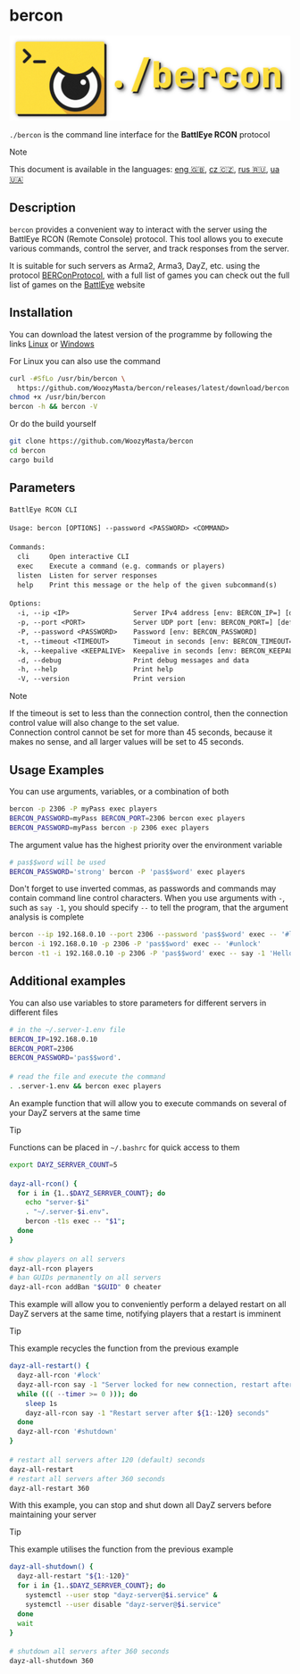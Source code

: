# bercon

![logo][]

`./bercon` is the command line interface for the **BattlEye RCON** protocol

<!-- rule: current lang, other langs sorted by alpha -->
> [!NOTE]  
> This document is available in the languages:
> [eng 🇬🇧][], [cz 🇨🇿][], [rus 🇷🇺][], [ua 🇺🇦][]

## Description

`bercon` provides a convenient way to interact with the server using the
BattlEye RCON (Remote Console) protocol.
This tool allows you to execute various commands,
control the server, and track responses from the server.

It is suitable for such servers as Arma2, Arma3, DayZ, etc. using the
protocol [BERConProtocol][], with a full list of games you can
check out the full list of games on the [BattlEye][] website

## Installation

You can download the latest version of the programme by following the links
[Linux] or [Windows]

For Linux you can also use the command

```bash
curl -#SfLo /usr/bin/bercon \
  https://github.com/WoozyMasta/bercon/releases/latest/download/bercon
chmod +x /usr/bin/bercon
bercon -h && bercon -V
```

Or do the build yourself

```bash
git clone https://github.com/WoozyMasta/bercon
cd bercon
cargo build
```

## Parameters

```txt
BattlEye RCON CLI

Usage: bercon [OPTIONS] --password <PASSWORD> <COMMAND>

Commands:
  cli     Open interactive CLI
  exec    Execute a command (e.g. commands or players)
  listen  Listen for server responses
  help    Print this message or the help of the given subcommand(s)

Options:
  -i, --ip <IP>                Server IPv4 address [env: BERCON_IP=] [default: 127.0.0.1]
  -p, --port <PORT>            Server UDP port [env: BERCON_PORT=] [default: 2305]
  -P, --password <PASSWORD>    Password [env: BERCON_PASSWORD]
  -t, --timeout <TIMEOUT>      Timeout in seconds [env: BERCON_TIMEOUT=] [default: 45]
  -k, --keepalive <KEEPALIVE>  Keepalive in seconds [env: BERCON_KEEPALIVE=] [default: 30]
  -d, --debug                  Print debug messages and data
  -h, --help                   Print help
  -V, --version                Print version
```

> [!NOTE]  
> If the timeout is set to less than the connection control,
> then the connection control value will also change to the set value.  
> Connection control cannot be set for more than 45 seconds,
> because it makes no sense, and all larger values will be set to 45 seconds.

## Usage Examples

You can use arguments, variables, or a combination of both

```bash
bercon -p 2306 -P myPass exec players
BERCON_PASSWORD=myPass BERCON_PORT=2306 bercon exec players
BERCON_PASSWORD=myPass bercon -p 2306 exec players
```

The argument value has the highest priority over the environment variable

```bash
# pas$$word will be used
BERCON_PASSWORD='strong' bercon -P 'pas$$word' exec players
```

Don't forget to use inverted commas, as passwords and commands may contain
command line control characters.
When you use arguments with `-`,
such as `say -1`, you should specify `--` to tell the program,
that the argument analysis is complete

```bash
bercon --ip 192.168.0.10 --port 2306 --password 'pas$$word' exec -- '#lock'
bercon -i 192.168.0.10 -p 2306 -P 'pas$$word' exec -- '#unlock'
bercon -t1 -i 192.168.0.10 -p 2306 -P 'pas$$word' exec -- say -1 'Hello world!'
```

## Additional examples

You can also use variables to store parameters for
different servers in different files

```bash
# in the ~/.server-1.env file
BERCON_IP=192.168.0.10
BERCON_PORT=2306
BERCON_PASSWORD='pas$$word'.

# read the file and execute the command
. .server-1.env && bercon exec players
```

An example function that will allow you to execute commands on several of your
DayZ servers at the same time

> [!TIP]  
> Functions can be placed in `~/.bashrc` for quick access to them

```bash
export DAYZ_SERRVER_COUNT=5

dayz-all-rcon() {
  for i in {1..$DAYZ_SERRVER_COUNT}; do
    echo "server-$i"
    . "~/.server-$i.env".
    bercon -t1s exec -- "$1";
  done
}

# show players on all servers
dayz-all-rcon players
# ban GUIDs permanently on all servers
dayz-all-rcon addBan "$GUID" 0 cheater
```

This example will allow you to conveniently perform a delayed restart on all
DayZ servers at the same time, notifying players that a restart is imminent

> [!TIP]  
> This example recycles the function from the previous example

```bash
dayz-all-restart() {
  dayz-all-rcon '#lock'
  dayz-all-rcon say -1 "Server locked for new connection, restart after ${1:-120} seconds"
  while ((( --timer >= 0 ))); do
    sleep 1s
    dayz-all-rcon say -1 "Restart server after ${1:-120} seconds"
  done
  dayz-all-rcon '#shutdown'
}

# restart all servers after 120 (default) seconds
dayz-all-restart
# restart all servers after 360 seconds
dayz-all-restart 360
```

With this example, you can stop and shut down all DayZ servers
before maintaining your server

> [!TIP]  
> This example utilises the function from the previous example

```bash
dayz-all-shutdown() {
  dayz-all-restart "${1:-120}"
  for i in {1..$DAYZ_SERRVER_COUNT}; do
    systemctl --user stop "dayz-server@$i.service" &
    systemctl --user disable "dayz-server@$i.service"
  done
  wait
}

# shutdown all servers after 360 seconds
dayz-all-shutdown 360
```

<!-- Links -->
[eng 🇬🇧]: README.md
[ua 🇺🇦]: docs/README.ua.md
[rus 🇷🇺]: docs/README.ru.md
[cz 🇨🇿]: docs/README.cz.md
[logo]: assets/logo.png

[Linux]: <https://github.com/WoozyMasta/bercon/releases/latest/download/bercon> "Linux x86 gcc binary"
[Windows]: <https://github.com/WoozyMasta/bercon/releases/latest/download/bercon.exe> "Windows exe file"
[BattlEye]: <https://www.battleye.com/> "BattlEye – The Anti-Cheat Gold Standard"
[BERConProtocol]: <https://www.battleye.com/downloads/BERConProtocol.txt> "BattlEye RCON Protocol Specification"
